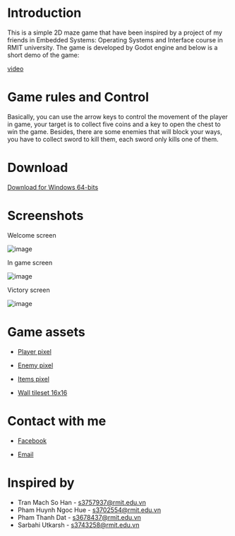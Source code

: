 # Introduction
This is a simple 2D maze game that have been inspired by a project of my friends in Embedded Systems: Operating Systems and Interface course in RMIT university. The game is developed by Godot engine and below is a short demo of the game:


[video](https://user-images.githubusercontent.com/58252249/137336804-4ab40953-622e-4648-82f9-47f0749019ec.mp4)

# Game rules and Control
Basically, you can use the arrow keys to control the movement of the player in game, your target is to collect five coins and a key to open the chest to win the game. Besides, there are some enemies that will block your ways, you have to collect sword to kill them, each sword only kills one of them.

# Download
[Download for Windows 64-bits](https://github.com/Nhat180/MazeGame/releases/download/v1.0.0/Maze.zip)

# Screenshots
Welcome screen

![image](https://user-images.githubusercontent.com/58252249/137345112-6a377970-6a5a-49c1-8637-0bfe824be866.png)

In game screen 

![image](https://user-images.githubusercontent.com/58252249/137345369-29222c29-0d60-40d5-ac4d-84a1abf0ebcf.png)

Victory screen

![image](https://user-images.githubusercontent.com/58252249/137346233-515b5abb-8c6d-4097-9014-7c273046f0d6.png)

# Game assets
* [Player pixel](https://arcadeisland.itch.io/top-down-rpg-characters)

* [Enemy pixel](https://jesse-m.itch.io/skeleton-pack)

* [Items pixel](https://pixel-poem.itch.io/dungeon-assetpuck)

* [Wall tileset 16x16](https://nearestneighbor.itch.io/platformer-brick-tileset)

# Contact with me
* [Facebook](https://www.facebook.com/profile.php?id=100007658446020)

* [Email](mailto:aquira180@gmail.com)

# Inspired by
* Tran Mach So Han - s3757937@rmit.edu.vn
* Pham Huynh Ngoc Hue - s3702554@rmit.edu.vn
* Pham Thanh Dat - s3678437@rmit.edu.vn
* Sarbahi Utkarsh - s3743258@rmit.edu.vn



